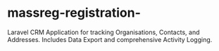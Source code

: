 # massreg-registration-
Laravel CRM Application for tracking Organisations, Contacts, and Addresses. Includes Data Export and comprehensive Activity Logging.
